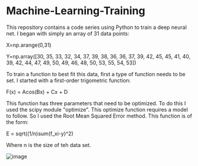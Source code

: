 # Machine-Learning-Training

This repository contains a code series using Python to train a deep neural net. I began with simply an array of 31 data points:

X=np.arange(0,31)

Y=np.array([30, 35, 33, 32, 34, 37, 39, 38, 36, 36, 37, 39, 42, 45, 45, 41,
40, 39, 42, 44, 47, 49, 50, 49, 46, 48, 50, 53, 55, 54, 53])

To train a function to best fit this data, first a type of function needs to be set. I started with a first-order trigometric function:

F(x) = Acos(Bx) + Cx + D

This function has three parameters that need to be optimized. To do this I used the scipy module "optimize". This optimize function requires a model to follow. So I used the Root Mean Squared Error method. This function is of the form:

E = sqrt((1/n)sum(f_xi-y)^2)

Where n is the size of teh data set.

![image](https://user-images.githubusercontent.com/129328983/230983491-4ff4a814-fec0-4022-9500-6b6b7f8b085d.png)

